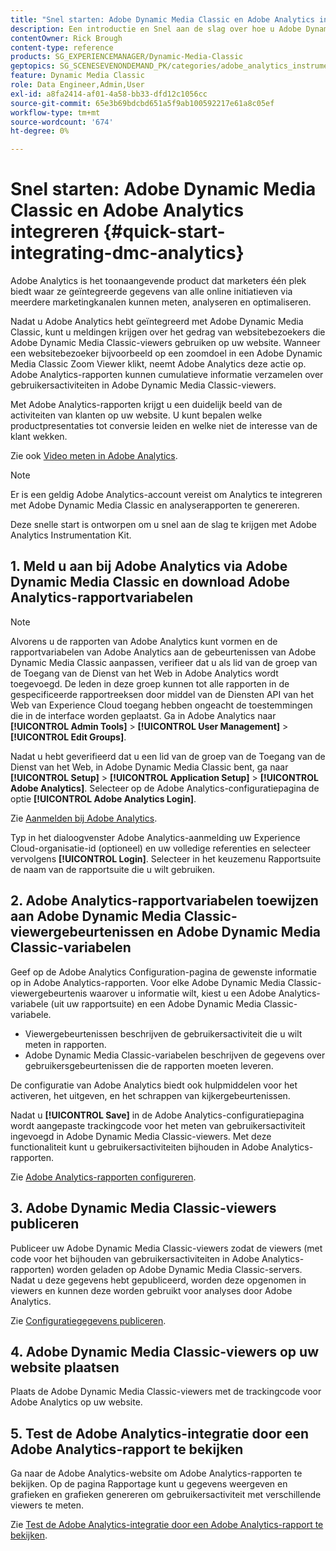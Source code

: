 ```yaml
---
title: "Snel starten: Adobe Dynamic Media Classic en Adobe Analytics integreren"
description: Een introductie en Snel aan de slag over hoe u Adobe Dynamic Media Classic en Adobe Analytics kunt integreren om u te helpen snel aan de slag te gaan.
contentOwner: Rick Brough
content-type: reference
products: SG_EXPERIENCEMANAGER/Dynamic-Media-Classic
geptopics: SG_SCENESEVENONDEMAND_PK/categories/adobe_analytics_instrumentation_kit
feature: Dynamic Media Classic
role: Data Engineer,Admin,User
exl-id: a8fa2414-af01-4a58-bb33-dfd12c1056cc
source-git-commit: 65e3b69bdcbd651a5f9ab100592217e61a8c05ef
workflow-type: tm+mt
source-wordcount: '674'
ht-degree: 0%

---
```


# Snel starten: Adobe Dynamic Media Classic en Adobe Analytics integreren {#quick-start-integrating-dmc-analytics}

Adobe Analytics is het toonaangevende product dat marketers één plek biedt waar ze geïntegreerde gegevens van alle online initiatieven via meerdere marketingkanalen kunnen meten, analyseren en optimaliseren.

Nadat u Adobe Analytics hebt geïntegreerd met Adobe Dynamic Media Classic, kunt u meldingen krijgen over het gedrag van websitebezoekers die Adobe Dynamic Media Classic-viewers gebruiken op uw website. Wanneer een websitebezoeker bijvoorbeeld op een zoomdoel in een Adobe Dynamic Media Classic Zoom Viewer klikt, neemt Adobe Analytics deze actie op. Adobe Analytics-rapporten kunnen cumulatieve informatie verzamelen over gebruikersactiviteiten in Adobe Dynamic Media Classic-viewers.

Met Adobe Analytics-rapporten krijgt u een duidelijk beeld van de activiteiten van klanten op uw website. U kunt bepalen welke productpresentaties tot conversie leiden en welke niet de interesse van de klant wekken.

Zie ook [Video meten in Adobe Analytics](https://experienceleague.adobe.com/docs/media-analytics/using/media-overview.html).

>[!NOTE]
>
>Er is een geldig Adobe Analytics-account vereist om Analytics te integreren met Adobe Dynamic Media Classic en analyserapporten te genereren.

Deze snelle start is ontworpen om u snel aan de slag te krijgen met Adobe Analytics Instrumentation Kit.

## 1. Meld u aan bij Adobe Analytics via Adobe Dynamic Media Classic en download Adobe Analytics-rapportvariabelen

>[!NOTE]
>
>Alvorens u de rapporten van Adobe Analytics kunt vormen en de rapportvariabelen van Adobe Analytics aan de gebeurtenissen van Adobe Dynamic Media Classic aanpassen, verifieer dat u als lid van de groep van de Toegang van de Dienst van het Web in Adobe Analytics wordt toegevoegd. De leden in deze groep kunnen tot alle rapporten in de gespecificeerde rapportreeksen door middel van de Diensten API van het Web van Experience Cloud toegang hebben ongeacht de toestemmingen die in de interface worden geplaatst. Ga in Adobe Analytics naar **[!UICONTROL Admin Tools]** > **[!UICONTROL User Management]** > **[!UICONTROL Edit Groups]**.

Nadat u hebt geverifieerd dat u een lid van de groep van de Toegang van de Dienst van het Web, in Adobe Dynamic Media Classic bent, ga naar **[!UICONTROL Setup]** > **[!UICONTROL Application Setup]** > **[!UICONTROL Adobe Analytics]**. Selecteer op de Adobe Analytics-configuratiepagina de optie **[!UICONTROL Adobe Analytics Login]**.

Zie [Aanmelden bij Adobe Analytics](log-analytics.md#log_in_to_adobe_analytics).

Typ in het dialoogvenster Adobe Analytics-aanmelding uw Experience Cloud-organisatie-id (optioneel) en uw volledige referenties en selecteer vervolgens **[!UICONTROL Login]**. Selecteer in het keuzemenu Rapportsuite de naam van de rapportsuite die u wilt gebruiken.

## 2. Adobe Analytics-rapportvariabelen toewijzen aan Adobe Dynamic Media Classic-viewergebeurtenissen en Adobe Dynamic Media Classic-variabelen

Geef op de Adobe Analytics Configuration-pagina de gewenste informatie op in Adobe Analytics-rapporten. Voor elke Adobe Dynamic Media Classic-viewergebeurtenis waarover u informatie wilt, kiest u een Adobe Analytics-variabele (uit uw rapportsuite) en een Adobe Dynamic Media Classic-variabele.

* Viewergebeurtenissen beschrijven de gebruikersactiviteit die u wilt meten in rapporten.
* Adobe Dynamic Media Classic-variabelen beschrijven de gegevens over gebruikersgebeurtenissen die de rapporten moeten leveren.

De configuratie van Adobe Analytics biedt ook hulpmiddelen voor het activeren, het uitgeven, en het schrappen van kijkergebeurtenissen.

Nadat u **[!UICONTROL Save]** in de Adobe Analytics-configuratiepagina wordt aangepaste trackingcode voor het meten van gebruikersactiviteit ingevoegd in Adobe Dynamic Media Classic-viewers. Met deze functionaliteit kunt u gebruikersactiviteiten bijhouden in Adobe Analytics-rapporten.

Zie [Adobe Analytics-rapporten configureren](configuring-analytics-reports.md#configuring_adobe_analytics_reports).

## 3. Adobe Dynamic Media Classic-viewers publiceren

Publiceer uw Adobe Dynamic Media Classic-viewers zodat de viewers (met code voor het bijhouden van gebruikersactiviteiten in Adobe Analytics-rapporten) worden geladen op Adobe Dynamic Media Classic-servers. Nadat u deze gegevens hebt gepubliceerd, worden deze opgenomen in viewers en kunnen deze worden gebruikt voor analyses door Adobe Analytics.

Zie [Configuratiegegevens publiceren](publishing-analytics-configuration-information.md#publishing_adobe_analytics_configuration_information).

## 4. Adobe Dynamic Media Classic-viewers op uw website plaatsen

Plaats de Adobe Dynamic Media Classic-viewers met de trackingcode voor Adobe Analytics op uw website.

## 5. Test de Adobe Analytics-integratie door een Adobe Analytics-rapport te bekijken

Ga naar de Adobe Analytics-website om Adobe Analytics-rapporten te bekijken. Op de pagina Rapportage kunt u gegevens weergeven en grafieken en grafieken genereren om gebruikersactiviteit met verschillende viewers te meten.

Zie [Test de Adobe Analytics-integratie door een Adobe Analytics-rapport te bekijken](testing-integration-viewing-analytics-report.md#testing_the_integration_by_viewing_an_adobe_analytics_report).
